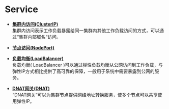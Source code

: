 # Service<a name="cce_01_0247"></a>

-   **[集群内访问\(ClusterIP\)](集群内访问(ClusterIP).md)**  
集群内访问表示工作负载暴露给同一集群内其他工作负载访问的方式，可以通过“集群内部域名“访问。
-   **[节点访问\(NodePort\)](节点访问(NodePort).md)**  

-   **[负载均衡\(LoadBalancer\)](负载均衡(LoadBalancer).md)**  
负载均衡\( LoadBalancer \)可以通过弹性负载均衡从公网访问到工作负载，与弹性IP方式相比提供了高可靠的保障，一般用于系统中需要暴露到公网的服务。
-   **[DNAT网关\(DNAT\)](DNAT网关(DNAT).md)**  
“DNAT网关“可以为集群节点提供网络地址转换服务，使多个节点可以共享使用弹性IP。

